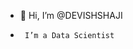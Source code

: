 - 👋 Hi, I’m @DEVISHSHAJI
-      I’m a Data Scientist


<!---
DEVISHSHAJI/DEVISHSHAJI is a ✨ special ✨ repository because its `README.md` (this file) appears on your GitHub profile.
You can click the Preview link to take a look at your changes.
--->
